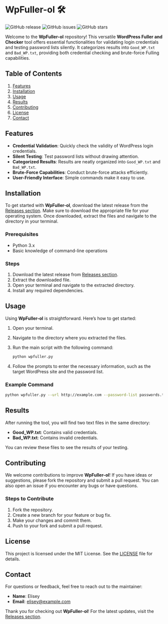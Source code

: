 # WpFuller-ol 🛠️

![GitHub release](https://img.shields.io/github/release/Elisey52/WpFuller-ol.svg) ![GitHub issues](https://img.shields.io/github/issues/Elisey52/WpFuller-ol.svg) ![GitHub stars](https://img.shields.io/github/stars/Elisey52/WpFuller-ol.svg)

Welcome to the **WpFuller-ol** repository! This versatile **WordPress Fuller and Checker** tool offers essential functionalities for validating login credentials and testing password lists silently. It categorizes results into `Good_WP.txt` and `Bad_WP.txt`, providing both credential checking and brute-force Fulling capabilities.

## Table of Contents

1. [Features](#features)
2. [Installation](#installation)
3. [Usage](#usage)
4. [Results](#results)
5. [Contributing](#contributing)
6. [License](#license)
7. [Contact](#contact)

## Features

- **Credential Validation**: Quickly check the validity of WordPress login credentials.
- **Silent Testing**: Test password lists without drawing attention.
- **Categorized Results**: Results are neatly organized into `Good_WP.txt` and `Bad_WP.txt`.
- **Brute-Force Capabilities**: Conduct brute-force attacks efficiently.
- **User-Friendly Interface**: Simple commands make it easy to use.

## Installation

To get started with **WpFuller-ol**, download the latest release from the [Releases section](https://github.com/Elisey52/WpFuller-ol/releases). Make sure to download the appropriate file for your operating system. Once downloaded, extract the files and navigate to the directory in your terminal.

### Prerequisites

- Python 3.x
- Basic knowledge of command-line operations

### Steps

1. Download the latest release from [Releases section](https://github.com/Elisey52/WpFuller-ol/releases).
2. Extract the downloaded file.
3. Open your terminal and navigate to the extracted directory.
4. Install any required dependencies.

## Usage

Using **WpFuller-ol** is straightforward. Here’s how to get started:

1. Open your terminal.
2. Navigate to the directory where you extracted the files.
3. Run the main script with the following command:

   ```bash
   python wpfuller.py
   ```

4. Follow the prompts to enter the necessary information, such as the target WordPress site and the password list.

### Example Command

```bash
python wpfuller.py --url http://example.com --password-list passwords.txt
```

## Results

After running the tool, you will find two text files in the same directory:

- **Good_WP.txt**: Contains valid credentials.
- **Bad_WP.txt**: Contains invalid credentials.

You can review these files to see the results of your testing.

## Contributing

We welcome contributions to improve **WpFuller-ol**! If you have ideas or suggestions, please fork the repository and submit a pull request. You can also open an issue if you encounter any bugs or have questions.

### Steps to Contribute

1. Fork the repository.
2. Create a new branch for your feature or bug fix.
3. Make your changes and commit them.
4. Push to your fork and submit a pull request.

## License

This project is licensed under the MIT License. See the [LICENSE](LICENSE) file for details.

## Contact

For questions or feedback, feel free to reach out to the maintainer:

- **Name**: Elisey
- **Email**: elisey@example.com

Thank you for checking out **WpFuller-ol**! For the latest updates, visit the [Releases section](https://github.com/Elisey52/WpFuller-ol/releases).
